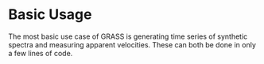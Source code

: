 # Basic Usage

The most basic use case of GRASS is generating time series of synthetic spectra and measuring apparent velocities. These can both be done in only a few lines of code.

